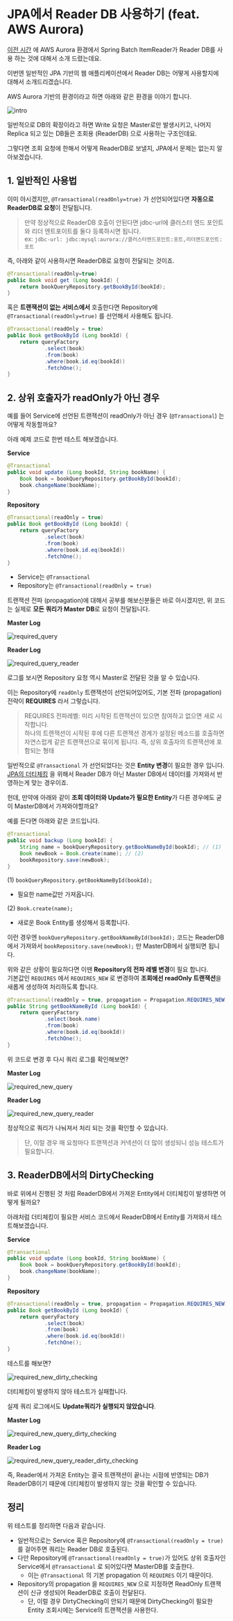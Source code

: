 # JPA에서 Reader DB 사용하기 (feat. AWS Aurora)

[이전 시간](https://jojoldu.tistory.com/506) 에 AWS Aurora 환경에서 Spring Batch ItemReader가  Reader DB를 사용 하는 것에 대해서 소개 드렸는데요.  
  
이번엔 일반적인 JPA 기반의 웹 애플리케이션에서 Reader DB는 어떻게 사용할지에 대해서 소개드리겠습니다.  
  
AWS Aurora 기반의 환경이라고 하면 아래와 같은 환경을 이야기 합니다.

![intro](./images/intro.png)

일반적으로 DB의 확장이라고 하면 Write 요청은 Master로만 발생시키고, 나머지 Replica 되고 있는 DB들은 조회용 (ReaderDB) 으로 사용하는 구조인데요.  
  
그렇다면 조회 요청에 한해서 어떻게 ReaderDB로 보낼지, JPA에서 문제는 없는지 알아보겠습니다.  
  
## 1. 일반적인 사용법

이미 아시겠지만, ```@Transactional(readOnly=true)``` 가 선언되어있다면 **자동으로 ReaderDB로 요청**이 전달됩니다.  
  
> 만약 정상적으로 ReaderDB 호출이 안된다면 jdbc-url에 클러스터 엔드 포인트와 리더 엔트포이트를 둘다 등록하시면 됩니다.  
> ex: ```jdbc-url: jdbc:mysql:aurora://클러스터엔드포인트:포트,리더엔드포인트:포트```   


즉, 아래와 같이 사용하시면 ReaderDB로 요청이 전달되는 것이죠.

```java
@Transactional(readOnly=true)
public Book void get (Long bookId) {
    return bookQueryRepository.getBookById(bookId);
}
```

혹은 **트랜잭션이 없는 서비스에서** 호출한다면 Repository에 ```@Transactional(readOnly=true)``` 를 선언해서 사용해도 됩니다.

```java
@Transactional(readOnly = true)
public Book getBookById (Long bookId) {
    return queryFactory
            .select(book)
            .from(book)
            .where(book.id.eq(bookId))
            .fetchOne();
}
```

## 2. 상위 호출자가 readOnly가 아닌 경우

예를 들어 Service에 선언된 트랜잭션이 readOnly가 아닌 경우 (```@Transactional```) 는 어떻게 작동할까요?  
  
아래 예제 코드로 한번 테스트 해보겠습니다.

**Service**

```java
@Transactional
public void update (Long bookId, String bookName) {
    Book book = bookQueryRepository.getBookById(bookId);
    book.changeName(bookName);
}
```

**Repository**

```java
@Transactional(readOnly = true)
public Book getBookById (Long bookId) {
    return queryFactory
            .select(book)
            .from(book)
            .where(book.id.eq(bookId))
            .fetchOne();
}
```

* Service는 ```@Transactional```
* Repository는 ```@Transactional(readOnly = true)```

트랜잭션 전파 (propagation)에 대해서 공부를 해보신분들은 바로 아시겠지만, 위 코드는 실제로 **모든 쿼리가 Master DB**로 요청이 전달됩니다.  
  
**Master Log**

![required_query](./images/required_query.png)

**Reader Log**

![required_query_reader](./images/required_query_reader.png)

로그를 보시면 Repository 요청 역시 Master로 전달된 것을 알 수 있습니다.  
  
이는 Repository에 ```readOnly``` 트랜잭션이 선언되어있어도, 기본 전파 (propagation) 전략이 **REQUIRES** 라서 그렇습니다.  
  
> REQUIRES 전파레벨: 미리 시작된 트랜잭션이 있으면 참여하고 없으면 새로 시작합니다.  
> 하나의 트랜잭션이 시작된 후에 다른 트랜잭션 경계가 설정된 메소드를 호출하면 자연스럽게 같은 트랜잭션으로 묶이게 됩니다.
> 즉, 상위 호출자의 트랜잭션에 포함되는 형태

일반적으로 ```@Transactional``` 가 선언되었다는 것은 **Entity 변경**이 필요한 경우 입니다.  
[JPA의 더티체킹](https://jojoldu.tistory.com/415) 을 위해서 Reader DB가 아닌 Master DB에서 데이터를 가져와서 반영하는게 맞는 경우이죠.  

헌데, 만약에 아래와 같이 **조회 데이터와 Update가 필요한 Entity**가 다른 경우에도 굳이 MasterDB에서 가져와야할까요?  

예를 든다면 아래와 같은 코드입니다.

```java
@Transactional
public void backup (Long bookId) {
    String name = bookQueryRepository.getBookNameById(bookId); // (1)
    Book newBook = Book.create(name); // (2)
    bookRepository.save(newBook);
}
```

(1) ```bookQueryRepository.getBookNameById(bookId);```

* 필요한 name값만 가져옵니다.

(2) ```Book.create(name);```

* 새로운 Book Entity를 생성해서 등록합니다.

이런 경우엔 ```bookQueryRepository.getBookNameById(bookId);``` 코드는 ReaderDB에서 가져와서 ```bookRepository.save(newBook);``` 만 MasterDB에서 실행되면 됩니다.  
  
위와 같은 상황이 필요하다면 이땐 **Repository의 전파 레벨 변경**이 필요 합니다.  
기본값인 ```REQUIRES``` 에서 ```REQUIRES_NEW``` 로 변경하여 **조회에선 readOnly 트랜잭션**을 새롭게 생성하여 처리하도록 합니다.

```java
@Transactional(readOnly = true, propagation = Propagation.REQUIRES_NEW)
public String getBookNameById (Long bookId) {
    return queryFactory
            .select(book.name)
            .from(book)
            .where(book.id.eq(bookId))
            .fetchOne();
}
```

위 코드로 변경 후 다시 쿼리 로그를 확인해보면?  
  

**Master Log**

![required_new_query](./images/required_new_query.png)

**Reader Log**

![required_new_query_reader](./images/required_new_query_reader.png)

정상적으로 쿼리가 나눠져서 처리 되는 것을 확인할 수 있습니다.

> 단, 이럴 경우 매 요청마다 트랜잭션과 커넥션이 더 많이 생성되니 성능 테스트가 필요합니다.  

## 3. ReaderDB에서의 DirtyChecking

바로 위에서 진행된 것 처럼 ReaderDB에서 가져온 Entity에서 더티체킹이 발생하면 어떻게 될까요?  
  
아래처럼 더티체킹이 필요한 서비스 코드에서 ReaderDB에서 Entity를 가져와서 테스트해보겠습니다.

**Service**

```java
@Transactional
public void update (Long bookId, String bookName) {
    Book book = bookQueryRepository.getBookById(bookId);
    book.changeName(bookName);
}
```

**Repository**

```java
@Transactional(readOnly = true, propagation = Propagation.REQUIRES_NEW)
public Book getBookById (Long bookId) {
    return queryFactory
            .select(book)
            .from(book)
            .where(book.id.eq(bookId))
            .fetchOne();
}
```

테스트를 해보면?  

![required_new_dirty_checking](./images/required_new_dirty_checking.png)

더티체킹이 발생하지 않아 테스트가 실패합니다.  
  
실제 쿼리 로그에서도 **Update쿼리가 실행되지 않았습니다**.

**Master Log**

![required_new_query_dirty_checking](./images/required_new_query_dirty_checking.png)

**Reader Log**

![required_new_query_reader_dirty_checking](./images/required_new_query_reader_dirty_checking.png)

즉, Reader에서 가져온 Entity는 결국 트랜잭션이 끝나는 시점에 반영되는 DB가 ReaderDB이기 때문에 더티체킹이 발생하지 않는 것을 확인할 수 있습니다.


## 정리

위 테스트를 정리하면 다음과 같습니다.

* 일반적으로는 Service 혹은 Repository에 ```@Transactional(readOnly = true)``` 를 걸어주면 쿼리는 Reader DB로 호출된다.
* 다만 Repository에 ```@Transactional(readOnly = true)```가 있어도 상위 호출자인 Service에서 ```@Transactional``` 로 되어있다면 MasterDB를 호출한다.
    * 이는 ```@Transactional``` 의 기본 propagation 이 ```REQUIRES``` 이기 때문이다.
* Repository의 propagation 을 ```REQUIRES_NEW``` 으로 지정하면 ReadOnly 트랜잭션이 신규 생성되어 ReaderDB로 호출이 전달된다.
    * 단, 이럴 경우 DirtyChecking이 안되기 때문에 DirtyChecking이 필요한 Entity 조회시에는 Service의 트랜잭션을 사용한다.